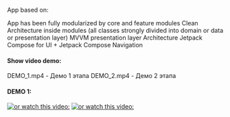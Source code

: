 App based on:

App has been fully modularized by core and feature modules
Clean Architecture inside modules (all classes strongly divided into domain or data or presentation layer)
MVVM presentation layer Architecture
Jetpack Compose for UI + Jetpack Compose Navigation

#### Show video demo:
DEMO_1.mp4 - Демо 1 этапа
DEMO_2.mp4 - Демо 2 этапа

#### DEMO 1:
[![or watch this video:]()](https://github.com/mmarashan/VKCup22/blob/master/DEMO_1.mp4)
[![or watch this video:]()](https://github.com/mmarashan/VKCup22/blob/master/DEMO_2.mp4)